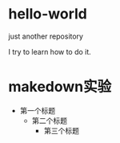 # hello-world
just another repository

I try to learn how to do it.


# makedown实验
* 第一个标题
  * 第二个标题
    * 第三个标题
